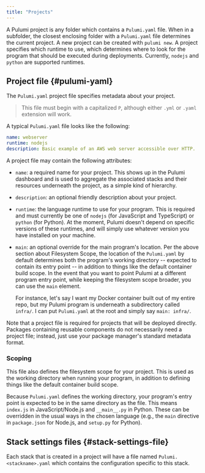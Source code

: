 ```yaml
---
title: "Projects"
---
```


A Pulumi project is any folder which contains a `Pulumi.yaml` file.  When in a subfolder, the closest enclosing folder with a `Pulumi.yaml` file determines the current project.  A new project can be created with `pulumi new`.  A project specifies which runtime to use, which determines where to look for the program that should be executed during deployments.  Currently, `nodejs` and `python` are supported runtimes.

## Project file {#pulumi-yaml}

The `Pulumi.yaml` project file specifies metadata about your project.

> This file must begin with a capitalized `P`, although either `.yml` or `.yaml` extension will work.

A typical `Pulumi.yaml` file looks like the following:

```yaml
name: webserver
runtime: nodejs
description: Basic example of an AWS web server accessible over HTTP.
```

A project file may contain the following attributes:

* `name`: a required name for your project.  This shows up in the Pulumi dashboard and is used to aggregate the
  associated stacks and their resources underneath the project, as a simple kind of hierarchy.

* `description`: an optional friendly description about your project.

* `runtime`: the language runtime to use for your program.  This is required and must currently be one of `nodejs`
  (for JavaScript and TypeScript) or `python` (for Python).  At the moment, Pulumi doesn't depend on specific versions
  of these runtimes, and will simply use whatever version you have installed on your machine.

* `main`: an optional override for the main program's location.  Per the above section about Filesystem Scope, the
  location of the `Pulumi.yaml` by default determines both the program's working directory -- expected to contain its
  entry point -- in addition to things like the default container build scope.  In the event that you want to point
  Pulumi at a different program entry point, while keeping the filesystem scope broader, you can use the `main` element.

  For instance, let's say I want my Docker container built out of my entire repo, but my Pulumi program is underneath
  a subdirectory called `infra/`.  I can put `Pulumi.yaml` at the root and simply say `main: infra/`.

Note that a project file is required for projects that will be deployed directly.  Packages containing reusable
components do not necessarily need a project file; instead, just use your package manager's standard metadata format.

### Scoping

This file also defines the filesystem scope for your project.  This is used as the working directory when running
your program, in addition to defining things like the default container build scope.

Because `Pulumi.yaml` defines the working directory, your program's entry point is expected to be in the same directory
as the file.  This means `index.js` in JavaScript/Node.js and `__main__.py` in Python.  These can be overridden in the
usual ways in the chosen language (e.g., the `main` directive in `package.json` for Node.js, and `setup.py` for Python).

## Stack settings files {#stack-settings-file}

Each stack that is created in a project will have a file named `Pulumi.<stackname>.yaml` which contains the configuration specific to this stack.
